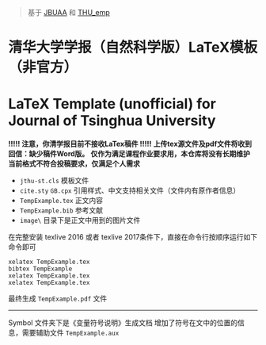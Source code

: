 > 基于 [JBUAA](https://github.com/Htallone/JBUAA) 和 [THU_emp](https://www.overleaf.com/latex/templates/thu-emp-qing-hua-da-xue-jin-dai-wu-li-shi-yan-bao-gao-mo-ban/mbgqcryqhwqd)

# 清华大学学报（自然科学版）LaTeX模板（非官方）

# LaTeX Template (unofficial) for Journal of Tsinghua University

**!!!!! 注意，你清学报目前不接收LaTex稿件 !!!!!**
**上传tex源文件及pdf文件将收到回信：缺少稿件Word版。**
**仅作为满足课程作业要求用，本仓库将没有长期维护**
**当前格式不符合投稿要求，仅满足个人需求**

- `jthu-st.cls` 模板文件
- `cite.sty` `GB.cpx` 引用样式、中文支持相关文件（文件内有原作者信息）
- `TempExample.tex` 正文内容
- `TempExample.bib` 参考文献
- `image\` 目录下是正文中用到的图片文件

在完整安装 texlive 2016 或者 texlive 2017条件下，直接在命令行按顺序运行如下命令即可

```
xelatex TempExample.tex  
bibtex TempExample  
xelatex TempExample.tex  
xelatex TempExample.tex
```

最终生成 `TempExample.pdf` 文件

-----

Symbol 文件夹下是《变量符号说明》生成文档
增加了符号在文中的位置的信息，需要辅助文件 `TempExample.aux`


<!--- ![shot](shot.png) --->



